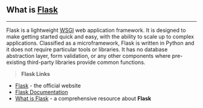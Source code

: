 ## What is [Flask](https://palletsprojects.com/p/flask/)
---

Flask is a lightweight [WSGI](/what-is/wsgi/) web application framework. It is designed to make getting started quick and easy, with the ability to scale up to complex applications.
Classified as a microframework, Flask is written in Python and it does not require particular tools or libraries. It has no database abstraction layer, form validation, or any other components where pre-existing third-party libraries provide common functions.

> **Flask Links**

- [Flask](https://palletsprojects.com/p/flask/) - the official website
- [Flask Documentation](https://flask.palletsprojects.com/)
- [What is Flask](/what-is/flask) - a comprehensive resource about **Flask**

<br />
